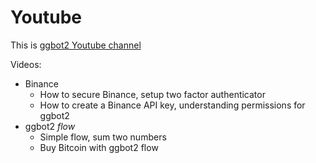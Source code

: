 # Youtube

This is [ggbot2 Youtube channel](https://www.youtube.com/channel/UCWEj6FkjXgQ1TiCUHU3IQ9Q)

Videos:

-   Binance
    -   How to secure Binance, setup two factor authenticator
    -   How to create a Binance API key, understanding permissions for ggbot2
-   ggbot2 _flow_
    -   Simple flow, sum two numbers
    -   Buy Bitcoin with ggbot2 flow
